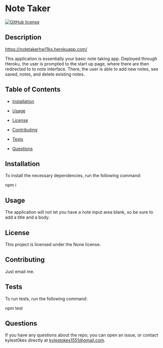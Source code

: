 
# Note Taker
[![GitHub license](https://img.shields.io/badge/license-None-important.svg)](https://github.com/kylest0kes/note_taker)

## Description

https://notetakerhw11ks.herokuapp.com/

This application is essentially your basic note taking app. Deployed through Heroku, the user is prompted to the start up page, where there are then redirected to to note interface. There, the user is able to add new notes, see saved, notes, and delete existing notes. 

## Table of Contents

* [Installation](#installation)

* [Usage](#usage)

* [License](#license)

* [Contributing](#contributing)

* [Tests](#tests)

* [Questions](#questions)

## Installation

To install the necessary dependencies, run the following command:

npm i

## Usage

The application will not let you have a note input area blank, so be sure to add a title and a body.

## License

This project is licensed under the None license.

## Contributing

Just email me.

## Tests

To run tests, run the following command:

npm test

## Questions

If you have any questions about the repo, you can open an issue, or contact kylest0kes directly at kylestokes1551@gmail.com.
